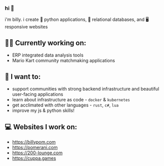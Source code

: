 ### hi 👋

i'm billy. i create 🐍 python applications, 💾 relational databases, and 🖥️ responsive websites

## 👩‍💻 Currently working on:
- ERP integrated data analysis tools
- Mario Kart community matchmaking applications

## 🌱 I want to:
- support communities with strong backend infrastructure and beautiful user-facing applications
- learn about infrastructure as code - `docker` & `kubernetes`
- get acclimated with other languages - `rust`, `c#`, `lua`
- improve my js & python skills!

## 💻 Websites I work on:
- https://billypom.com
- https://pomerani.com
- https://200-lounge.com
- https://cuppa.games

<!--
**billypom/billypom** is a ✨ _special_ ✨ repository because its `README.md` (this file) appears on your GitHub profile.

Here are some ideas to get you started:

- 🔭 I’m currently working on ...
- 🌱 I’m currently learning ...
- 👯 I’m looking to collaborate on ...
- 🤔 I’m looking for help with ...
- 💬 Ask me about ...
- 📫 How to reach me: ...
- 😄 Pronouns: he/him
- ⚡ Fun fact: ...
-->
